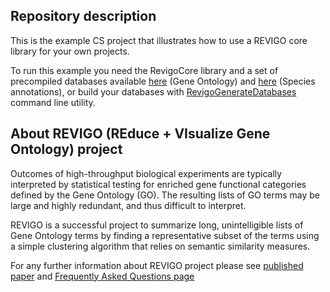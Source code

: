 ﻿## Repository description
<p>This is the example CS project that illustrates how to use a REVIGO core library for your own projects.</p>
<p>To run this example you need the RevigoCore library and a set of precompiled databases available 
	<a href="http://revigo.irb.hr/Databases/GeneOntology.xml.gz" target="_blank">here</a> (Gene Ontology) and 
	<a href="http://revigo.irb.hr/Databases/SpeciesAnnotations.xml.gz" target="_blank">here</a> (Species annotations), 
	or build your databases with <a href="https://github.com/rajko-horvat/RevigoGenerateDatabases">RevigoGenerateDatabases</a> command line utility.</p>

## About REVIGO (REduce + VIsualize Gene Ontology) project
<p>Outcomes of high-throughput biological experiments are typically interpreted by statistical testing
for enriched gene functional categories defined by the Gene Ontology (GO). The resulting lists of GO terms 
may be large and highly redundant, and thus difficult to interpret.<p>
<p>REVIGO is a successful project to summarize long, unintelligible lists of Gene Ontology terms by finding a representative subset 
of the terms using a simple clustering algorithm that relies on semantic similarity measures.</p>
<p>For any further information about REVIGO project please see  
<a href="https://dx.doi.org/10.1371/journal.pone.0021800" target="_blank">published paper</a> and  
<a href="http://revigo.irb.hr/FAQ.aspx" target="_blank">Frequently Asked Questions page</a></p>
